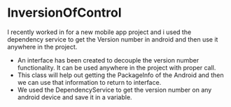 # InversionOfControl

I recently worked in for a  new mobile app project and i used the dependency service to get the Version number in android and then use it anywhere in the project.

- An interface has been created to decouple the version number functionality. It can be used anywhere in the project with proper call.    
- This class will help out getting the PackageInfo of the Android and then we can use that information to return to interface. 
- We used the DependencyService to get the version number on any android device and save it in a variable.

